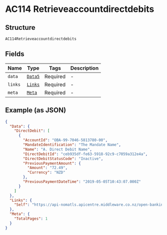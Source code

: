 
# AC114 Retrieveaccountdirectdebits

## Structure

`AC114Retrieveaccountdirectdebits`

## Fields

| Name | Type | Tags | Description |
|  --- | --- | --- | --- |
| `data` | [`Data5`](../../doc/models/data-5.md) | Required | - |
| `links` | [`Links`](../../doc/models/links.md) | Required | - |
| `meta` | [`Meta`](../../doc/models/meta.md) | Required | - |

## Example (as JSON)

```json
{
  "Data": {
    "DirectDebit": [
      {
        "AccountId": "OBA-99-7046-5813780-00",
        "MandateIdentification": "The Mandate Name",
        "Name": "A. Direct Debit Name",
        "DirectDebitId": "ceb935df-fe63-5918-92c9-c7059a312e4a",
        "DirectDebitStatusCode": "Inactive",
        "PreviousPaymentAmount": {
          "Amount": "72.49",
          "Currency": "NZD"
        },
        "PreviousPaymentDateTime": "2019-05-05T10:43:07.000Z"
      }
    ]
  },
  "Links": {
    "Self": "https://api-nomatls.apicentre.middleware.co.nz/open-banking-nz/v2.3/accounts/OBA-99-7046-5813780-00/direct-debits"
  },
  "Meta": {
    "TotalPages": 1
  }
}
```

